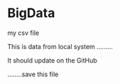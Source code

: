 # BigData
my csv file

This is data from local system .........


It should update on the GitHub


........save this file